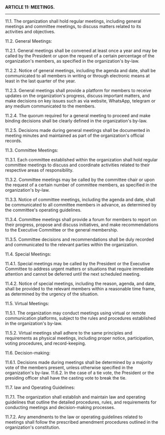 **ARTICLE 11: MEETINGS.**

---

11.1. The organization shall hold regular meetings, including general meetings and committee meetings, to discuss matters related to its activities and objectives.

11.2. General Meetings:

11.2.1. General meetings shall be convened at least once a year and may be called by the President or upon the request of a certain percentage of the organization's members, as specified in the organization's by-law.

11.2.2. Notice of general meetings, including the agenda and date, shall be communicated to all members in writing or through electronic means at least in the last quarter of the year.

11.2.3. General meetings shall provide a platform for members to receive updates on the organization's progress, discuss important matters, and make decisions on key issues such as via website, WhatsApp, telegram or any medium communicated to the members.

11.2.4. The quorum required for a general meeting to proceed and make binding decisions shall be clearly defined in the organization's by-law.

11.2.5. Decisions made during general meetings shall be documented in meeting minutes and maintained as part of the organization's official records.

11.3. Committee Meetings:

11.3.1. Each committee established within the organization shall hold regular committee meetings to discuss and coordinate activities related to their respective areas of responsibility.

11.3.2. Committee meetings may be called by the committee chair or upon the request of a certain number of committee members, as specified in the organization's by-law.

11.3.3. Notice of committee meetings, including the agenda and date, shall be communicated to all committee members in advance, as determined by the committee's operating guidelines.

11.3.4. Committee meetings shall provide a forum for members to report on their progress, propose and discuss initiatives, and make recommendations to the Executive Committee or the general membership.

11.3.5. Committee decisions and recommendations shall be duly recorded and communicated to the relevant parties within the organization.

11.4. Special Meetings:

11.4.1. Special meetings may be called by the President or the Executive Committee to address urgent matters or situations that require immediate attention and cannot be deferred until the next scheduled meeting.

11.4.2. Notice of special meetings, including the reason, agenda, and date, shall be provided to the relevant members within a reasonable time frame, as determined by the urgency of the situation.

11.5. Virtual Meetings:

11.5.1. The organization may conduct meetings using virtual or remote communication platforms, subject to the rules and procedures established in the organization's by-law.

11.5.2. Virtual meetings shall adhere to the same principles and requirements as physical meetings, including proper notice, participation, voting procedures, and record-keeping.

11.6. Decision-making:

11.6.1. Decisions made during meetings shall be determined by a majority vote of the members present, unless otherwise specified in the organization's by-law.
11.6.2. In the case of a tie vote, the President or the presiding officer shall have the casting vote to break the tie.

11.7. law and Operating Guidelines:

11.7.1. The organization shall establish and maintain law and operating guidelines that outline the detailed procedures, rules, and requirements for conducting meetings and decision-making processes.

11.7.2. Any amendments to the law or operating guidelines related to meetings shall follow the prescribed amendment procedures outlined in the organization's constitution.
